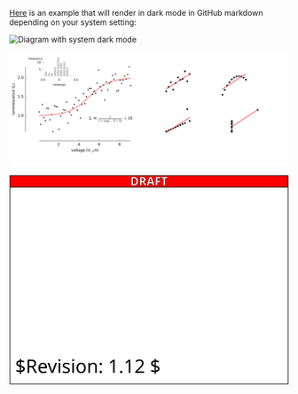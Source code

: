 <a href="https://google.com" target="_blank">Here</a> is an example that will render in dark mode in GitHub markdown depending on your system setting:</a>

![Diagram with system dark mode](https://raw.githubusercontent.com/jgraph/drawio-github/master/diagram-light-dark.svg)


![](diagram.svg)

![!](silly.svg)
